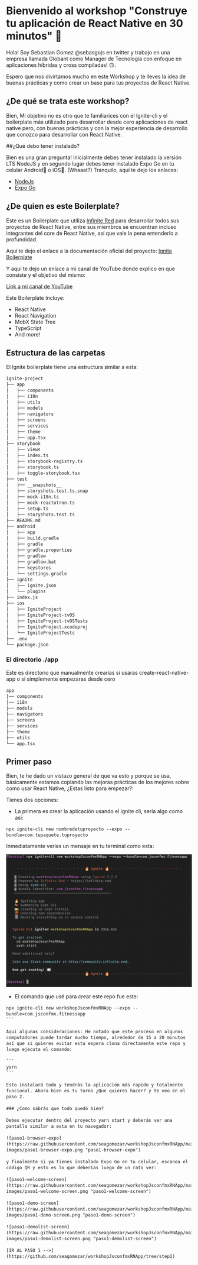 # Bienvenido al workshop "Construye tu aplicación de React Native en 30 minutos" 🥳

Hola! Soy Sebastian Gomez @sebasgojs en twitter y trabajo en una
empresa llamada Globant como Manager de Tecnología con enfoque en
aplicaciones híbridas y cross compiladas! 🙃.

Espero que nos divirtamos mucho en este Workshop y te lleves la idea de buenas prácticas y como crear un base para tus proyectos de React Native.

## ¿De qué se trata este workshop?

Bien, Mi objetivo no es otro que te familiarices con el Ignite-cli
y el boilerplate más utilizado para desarrollar desde cero aplicaciones de react native pero, con buenas prácticas y con la
mejor experiencia de desarrollo que conozco para desarrollar con
React Native.

##¿Qué debo tener instalado?

Bien es una gran pregunta! Inicialmente debes tener instalado la versión LTS NodeJS y en segundo lugar debes tener instalado Expo Go en tu celular Android🤖 o iOS📱. (Whaaat?) Tranquilo, aquí te dejo los enlaces:

- [NodeJs](https://nodejs.org/es/)
- [Expo Go](https://expo.dev/client)

## ¿De quien es este Boilerplate?

Este es un Boilerplate que utiliza [Infinite Red](https://infinite.red) para desarrollar todos sus proyectos de React Native, entre sus miembros se encuentran incluso integrantes del core de React Native, así que vale la pena entenderlo a profundidad.

Aquí te dejo el enlace a la documentación oficial del proyecto:
[Ignite Boilerplate](https://github.com/infinitered/ignite)

Y aquí te dejo un enlace a mi canal de YouTube donde explico
en que consiste y el objetivo del mismo:

[Link a mi canal de YouTube](https://www.youtube.com/watch?v=wNXUk00s5F4&t=70s)

Este Boilerplate Incluye:

- React Native
- React Navigation
- MobX State Tree
- TypeScript
- And more!

## Estructura de las carpetas

El Ignite boilerplate tiene una estructura similar a esta:

```
ignite-project
├── app
│   ├── components
│   ├── i18n
│   ├── utils
│   ├── models
│   ├── navigators
│   ├── screens
│   ├── services
│   ├── theme
│   ├── app.tsx
├── storybook
│   ├── views
│   ├── index.ts
│   ├── storybook-registry.ts
│   ├── storybook.ts
│   ├── toggle-storybook.tsx
├── test
│   ├── __snapshots__
│   ├── storyshots.test.ts.snap
│   ├── mock-i18n.ts
│   ├── mock-reactotron.ts
│   ├── setup.ts
│   ├── storyshots.test.ts
├── README.md
├── android
│   ├── app
│   ├── build.gradle
│   ├── gradle
│   ├── gradle.properties
│   ├── gradlew
│   ├── gradlew.bat
│   ├── keystores
│   └── settings.gradle
├── ignite
│   ├── ignite.json
│   └── plugins
├── index.js
├── ios
│   ├── IgniteProject
│   ├── IgniteProject-tvOS
│   ├── IgniteProject-tvOSTests
│   ├── IgniteProject.xcodeproj
│   └── IgniteProjectTests
├── .env
└── package.json

```

### El directorio ./app

Este es directorio que manualmente crearías si usaras create-react-native-app o si simplemente empezaras desde cero

```
app
│── components
│── i18n
├── models
├── navigators
├── screens
├── services
├── theme
├── utils
└── app.tsx
```

## Primer paso

Bien, te he dado un vistazo general de que va esto y porque se usa,
básicamente estamos copiando las mejoras prácticas de los mejores sobre como usar React Native, ¿Estas listo para empezar?:

Tienes dos opciones:

- La primera es crear la aplicación usando el ignite cli, sería algo como así:

```
npx ignite-cli new nombredetuproyecto --expo --bundle=com.tupaquete.tuproyecto
```

Inmediatamente verías un mensaje en tu terminal como esta:

![paso1-terminal](https://raw.githubusercontent.com/seagomezar/workshopJsconfmxRNApp/main/workshop-images/paso1-terminal.png "paso1-terminal")

- El comando que usé para crear este repo fue este:
````
npx ignite-cli new workshopJsconfmxRNApp --expo --bundle=com.jsconfmx.fitnessapp
```

Aquí algunas consideraciones: He notado que este proceso en algunos
computadores puede tardar mucho tiempo, alrededor de 15 a 20 minutos
así que si quieres evitar esta espera clona directamente este repo y luego ejecuta el comando:

```
yarn
```

Esto instalará todo y tendrás la aplicación más rapido y totalmente funcional. Ahora bien es tu turno ¿Que quieres hacer? y te veo en el paso 2.

### ¿Como sabrás que todo quedó bien?

Debes ejecutar dentro del proyecto yarn start y deberás ver una pantalla similar a esta en tu navegador:

![paso1-browser-expo](https://raw.githubusercontent.com/seagomezar/workshopJsconfmxRNApp/main/workshop-images/paso1-browser-expo.png "paso1-browser-expo")

y finalmente si ya tienes instalado Expo Go en tu celular, escanea el código QR y esto es lo que deberías luego de un rato ver:

![paso1-welcome-screen](https://raw.githubusercontent.com/seagomezar/workshopJsconfmxRNApp/main/workshop-images/paso1-welcome-screen.png "paso1-welcome-screen")

![paso1-demo-screen](https://raw.githubusercontent.com/seagomezar/workshopJsconfmxRNApp/main/workshop-images/paso1-demo-screen.png "paso1-demo-screen")

![paso1-demolist-screen](https://raw.githubusercontent.com/seagomezar/workshopJsconfmxRNApp/main/workshop-images/paso1-demolist-screen.png "paso1-demolist-screen")

[IR AL PASO 1 -->](https://github.com/seagomezar/workshopJsconfmxRNApp/tree/step1)